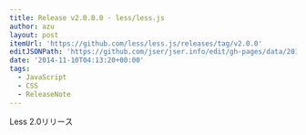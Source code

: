 ```yaml
---
title: Release v2.0.0.0 · less/less.js
author: azu
layout: post
itemUrl: 'https://github.com/less/less.js/releases/tag/v2.0.0'
editJSONPath: 'https://github.com/jser/jser.info/edit/gh-pages/data/2014/11/index.json'
date: '2014-11-10T04:13:20+00:00'
tags:
  - JavaScript
  - CSS
  - ReleaseNote
---
```

Less 2.0リリース

